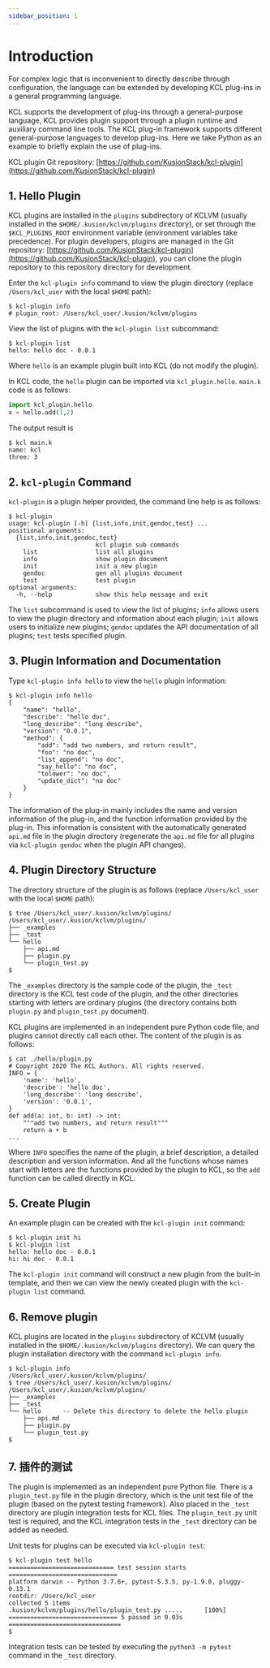 ```yaml
---
sidebar_position: 1
---
```


# Introduction

For complex logic that is inconvenient to directly describe through configuration, the language can be extended by developing KCL plug-ins in a general programming language.

KCL supports the development of plug-ins through a general-purpose language, KCL provides plugin support through a plugin runtime and auxiliary command line tools. The KCL plug-in framework supports different general-purpose languages to develop plug-ins. Here we take Python as an example to briefly explain the use of plug-ins.

KCL plugin Git repository: [https://github.com/KusionStack/kcl-plugin](https://github.com/KusionStack/kcl-plugin)

## 1. Hello Plugin

KCL plugins are installed in the `plugins` subdirectory of KCLVM (usually installed in the `$HOME/.kusion/kclvm/plugins` directory), or set through the `$KCL_PLUGINS_ROOT` environment variable (environment variables take precedence). For plugin developers, plugins are managed in the Git repository: [https://github.com/KusionStack/kcl-plugin](https://github.com/KusionStack/kcl-plugin), you can clone the plugin repository to this repository directory for development.

Enter the `kcl-plugin info` command to view the plugin directory (replace `/Users/kcl_user` with the local `$HOME` path):

```shell
$ kcl-plugin info
# plugin_root: /Users/kcl_user/.kusion/kclvm/plugins
```

View the list of plugins with the `kcl-plugin list` subcommand:

```shell
$ kcl-plugin list
hello: hello doc - 0.0.1
```

Where `hello` is an example plugin built into KCL (do not modify the plugin).

In KCL code, the `hello` plugin can be imported via `kcl_plugin.hello`. `main.k` code is as follows:

```python
import kcl_plugin.hello
x = hello.add(1,2)
```

The output result is

```shell
$ kcl main.k
name: kcl
three: 3
```

## 2. `kcl-plugin` Command

`kcl-plugin` is a plugin helper provided, the command line help is as follows:

```shell
$ kcl-plugin
usage: kcl-plugin [-h] {list,info,init,gendoc,test} ...
positional arguments:
  {list,info,init,gendoc,test}
                        kcl plugin sub commands
    list                list all plugins
    info                show plugin document
    init                init a new plugin
    gendoc              gen all plugins document
    test                test plugin
optional arguments:
  -h, --help            show this help message and exit
```

The `list` subcommand is used to view the list of plugins; `info` allows users to view the plugin directory and information about each plugin; `init` allows users to initialize new plugins; `gendoc` updates the API documentation of all plugins; `test` tests specified plugin.

## 3. Plugin Information and Documentation

Type `kcl-plugin info hello` to view the `hello` plugin information:

```shell
$ kcl-plugin info hello
{
    "name": "hello",
    "describe": "hello doc",
    "long_describe": "long describe",
    "version": "0.0.1",
    "method": {
        "add": "add two numbers, and return result",
        "foo": "no doc",
        "list_append": "no doc",
        "say_hello": "no doc",
        "tolower": "no doc",
        "update_dict": "no doc"
    }
}
```

The information of the plug-in mainly includes the name and version information of the plug-in, and the function information provided by the plug-in. This information is consistent with the automatically generated `api.md` file in the plugin directory (regenerate the `api.md` file for all plugins via `kcl-plugin gendoc` when the plugin API changes).

## 4. Plugin Directory Structure

The directory structure of the plugin is as follows (replace `/Users/kcl_user` with the local `$HOME` path):

```shell
$ tree /Users/kcl_user/.kusion/kclvm/plugins/
/Users/kcl_user/.kusion/kclvm/plugins/
├── _examples
├── _test
└── hello
    ├── api.md
    ├── plugin.py
    └── plugin_test.py
$
```

The `_examples` directory is the sample code of the plugin, the `_test` directory is the KCL test code of the plugin, and the other directories starting with letters are ordinary plugins (the directory contains both `plugin.py` and `plugin_test.py` document).

KCL plugins are implemented in an independent pure Python code file, and plugins cannot directly call each other. The content of the plugin is as follows:

```shell
$ cat ./hello/plugin.py 
# Copyright 2020 The KCL Authors. All rights reserved.
INFO = {
    'name': 'hello',
    'describe': 'hello doc',
    'long_describe': 'long describe',
    'version': '0.0.1',
}
def add(a: int, b: int) -> int:
    """add two numbers, and return result"""
    return a + b
...
```

Where `INFO` specifies the name of the plugin, a brief description, a detailed description and version information. And all the functions whose names start with letters are the functions provided by the plugin to KCL, so the `add` function can be called directly in KCL.

## 5. Create Plugin

An example plugin can be created with the `kcl-plugin init` command:

```
$ kcl-plugin init hi
$ kcl-plugin list
hello: hello doc - 0.0.1
hi: hi doc - 0.0.1
```

The `kcl-plugin init` command will construct a new plugin from the built-in template, and then we can view the newly created plugin with the `kcl-plugin list` command.

## 6. Remove plugin

KCL plugins are located in the `plugins` subdirectory of KCLVM (usually installed in the `$HOME/.kusion/kclvm/plugins` directory).
We can query the plugin installation directory with the command `kcl-plugin info`.

```shell
$ kcl-plugin info
/Users/kcl_user/.kusion/kclvm/plugins/
$ tree /Users/kcl_user/.kusion/kclvm/plugins/
/Users/kcl_user/.kusion/kclvm/plugins/
├── _examples
├── _test
└── hello      -- Delete this directory to delete the hello plugin
    ├── api.md
    ├── plugin.py
    └── plugin_test.py
$
```

## 7. 插件的测试

The plugin is implemented as an independent pure Python file. There is a `plugin_test.py` file in the plugin directory, which is the unit test file of the plugin (based on the pytest testing framework). Also placed in the `_test` directory are plugin integration tests for KCL files. The `plugin_test.py` unit test is required, and the KCL integration tests in the `_test` directory can be added as needed.

Unit tests for plugins can be executed via `kcl-plugin test`:

```shell
$ kcl-plugin test hello
============================= test session starts ==============================
platform darwin -- Python 3.7.6+, pytest-5.3.5, py-1.9.0, pluggy-0.13.1
rootdir: /Users/kcl_user
collected 5 items
.kusion/kclvm/plugins/hello/plugin_test.py .....      [100%]
============================== 5 passed in 0.03s ===============================
$
```

Integration tests can be tested by executing the `python3 -m pytest` command in the `_test` directory.
